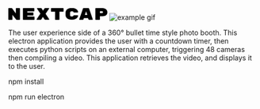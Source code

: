 <img src="images/nextcap.svg" alt="logo" width="200">
<img src="images/example.gif" alt="example gif" width="250">

The user experience side of a 360° bullet time style photo booth. This electron application provides the user with a countdown timer, then executes python scripts on an external computer, triggering 48 cameras then compiling a video. This application retrieves the video, and displays it to the user.

npm install

npm run electron
